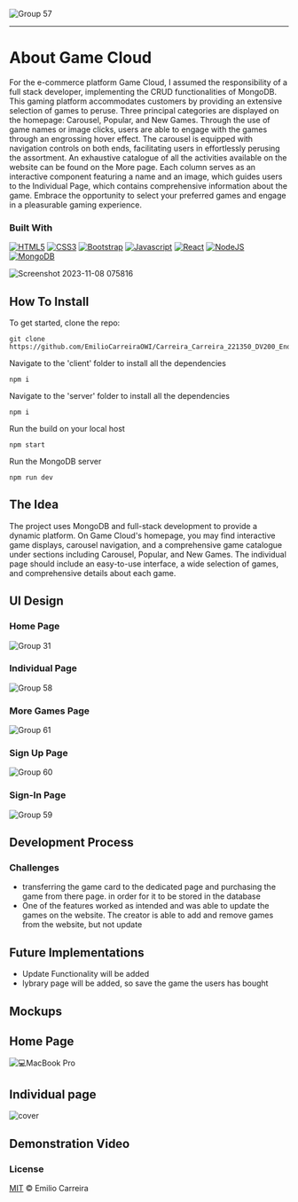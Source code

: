 ![Group 57](https://github.com/EmilioCarreiraOWI/Carreira_Carreira_221350_DV200_End_Term_3_Project/assets/113447065/7cd6f8d4-41b3-4386-a0c1-18e29b6b38f1)


- - - -

# About Game Cloud

For the e-commerce platform Game Cloud, I assumed the responsibility of a full stack developer, implementing the CRUD functionalities of MongoDB. This gaming platform accommodates customers by providing an extensive selection of games to peruse. Three principal categories are displayed on the homepage: Carousel, Popular, and New Games. Through the use of game names or image clicks, users are able to engage with the games through an engrossing hover effect. The carousel is equipped with navigation controls on both ends, facilitating users in effortlessly perusing the assortment. An exhaustive catalogue of all the activities available on the website can be found on the More page. Each column serves as an interactive component featuring a name and an image, which guides users to the Individual Page, which contains comprehensive information about the game. Embrace the opportunity to select your preferred games and engage in a pleasurable gaming experience.

### Built With
[![HTML5](https://img.shields.io/badge/HTML5-E34F26?style=for-the-badge&logo=html5&logoColor=white)](https://www.w3.org/html/)
[![CSS3](https://img.shields.io/badge/CSS3-1572B6?style=for-the-badge&logo=css3&logoColor=white)](https://www.w3.org/Style/CSS/Overview.en.html)
[![Bootstrap](https://img.shields.io/badge/Bootstrap-563D7C?style=for-the-badge&logo=bootstrap&logoColor=white)](https://getbootstrap.com/)
[![Javascript](https://img.shields.io/badge/JavaScript-323330?style=for-the-badge&logo=javascript&logoColor=F7DF1E)](https://www.javascript.com/)
[![React](https://img.shields.io/badge/React-20232A?style=for-the-badge&logo=react&logoColor=61DAFB)](https://react.dev/)
[![NodeJS](https://img.shields.io/badge/Node.js-339933?style=for-the-badge&logo=nodedotjs&logoColor=white)](https://nodejs.org/en)
[![MongoDB](https://img.shields.io/badge/MongoDB-4EA94B?style=for-the-badge&logo=mongodb&logoColor=white)](https://www.mongodb.com/)

![Screenshot 2023-11-08 075816](https://github.com/EmilioCarreiraOWI/Carreira_Carreira_221350_DV200_End_Term_3_Project/assets/113447065/d514492a-9d71-480f-a7f9-de7843af6322)

## How To Install

To get started, clone the repo:
```
git clone https://github.com/EmilioCarreiraOWI/Carreira_Carreira_221350_DV200_End_Term_3_Project.git
```

Navigate to the 'client' folder to install all the dependencies
```
npm i
```

Navigate to the 'server' folder to install all the dependencies
```
npm i
```

Run the build on your local host
```
npm start
```

Run the MongoDB server
```
npm run dev
```

## The Idea

The project uses MongoDB and full-stack development to provide a dynamic platform. On Game Cloud's homepage, you may find interactive game displays, carousel navigation, and a comprehensive game catalogue under sections including Carousel, Popular, and New Games. The individual page should include an easy-to-use interface, a wide selection of games, and comprehensive details about each game.

## UI Design

### Home Page
![Group 31](https://github.com/EmilioCarreiraOWI/Carreira_Carreira_221350_DV200_End_Term_3_Project/assets/113447065/e0260cda-265b-4f09-924a-a15ce84c8f46)

### Individual Page
![Group 58](https://github.com/EmilioCarreiraOWI/Carreira_Carreira_221350_DV200_End_Term_3_Project/assets/113447065/c21cb7d2-4669-4742-8d28-58757e98e9e3)

### More Games Page
![Group 61](https://github.com/EmilioCarreiraOWI/Carreira_Carreira_221350_DV200_End_Term_3_Project/assets/113447065/3d4cf478-a417-4c55-9b52-30404b981148)

### Sign Up Page
![Group 60](https://github.com/EmilioCarreiraOWI/Carreira_Carreira_221350_DV200_End_Term_3_Project/assets/113447065/1ee5fb0d-3172-453a-99bd-3a1964326f46)

### Sign-In Page
![Group 59](https://github.com/EmilioCarreiraOWI/Carreira_Carreira_221350_DV200_End_Term_3_Project/assets/113447065/a8060127-ecd5-44bf-9035-46e878ffbb0b)

## Development Process

### Challenges
* transferring the game card to the dedicated page and purchasing the game from there page. in order for it to be stored in the database
* One of the features worked as intended and was able to update the games on the website. The creator is able to add and remove games from the website, but not update

## Future Implementations

* Update Functionality will be added
* lybrary page will be added, so save the game the users has bought 

## Mockups

## Home Page
![💻MacBook Pro](https://github.com/EmilioCarreiraOWI/Carreira_Carreira_221350_DV200_End_Term_3_Project/assets/113447065/25a783a1-fd35-4da8-a5b9-867f56d9759c)

## Individual page 
![cover](https://github.com/EmilioCarreiraOWI/Carreira_Carreira_221350_DV200_End_Term_3_Project/assets/113447065/c028c24f-6da4-4ade-8a61-1cd9230641d8)

## Demonstration Video

### License
[MIT](LICENSE) © Emilio Carreira
